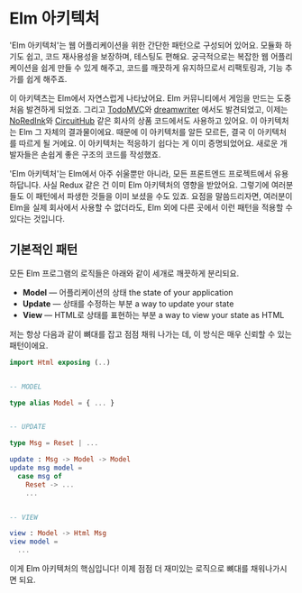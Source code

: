# Elm 아키텍처

'Elm 아키텍처'는 웹 어플리케이션을 위한 간단한 패턴으로 구성되어 있어요. 모듈화 하기도 쉽고, 코드 재사용성을 보장하며, 테스팅도 편해요. 궁극적으로는 복잡한 웹 어플리케이션을 쉽게 만들 수 있게 해주고, 코드를 깨끗하게 유지하므로서 리팩토링과, 기능 추가를 쉽게 해주죠.

이 아키텍츠는 Elm에서 자연스럽게 나타났어요. Elm 커뮤니티에서 게임을 만드는 도중 처음 발견하게 되었죠. 그리고 [TodoMVC](https://github.com/evancz/elm-todomvc)와  [dreamwriter](https://github.com/rtfeldman/dreamwriter#dreamwriter) 에서도 발견되었고, 이제는 [NoRedInk](https://www.noredink.com/)와 [CircuitHub](https://www.circuithub.com/) 같은 회사의 상품 코드에서도 사용하고 있어요. 이 아키텍처는 Elm 그 자체의 결과물이에요. 때문에  이 아키텍처를 알든 모르든, 결국 이 아키텍처를 따르게 될 거에요. 이 아키텍처는 적응하기 쉽다는 게 이미 증명되었어요. 새로운 개발자들은 손쉽게 좋은 구조의 코드를 작성했죠.

'Elm 아키텍처'는 Elm에서 아주 쉬울뿐만 아니라, 모든 프론트엔드 프로젝트에서 유용하답니다. 사실 Redux 같은 건 이미 Elm 아키텍처의 영향을 받았어요. 그렇기에 여러분들도 이 패턴에서 파생한 것들을 이미 보셨을 수도 있죠. 요점을 말씀드리자면, 여러분이 Elm을 실제 회사에서 사용할 수 없더라도, Elm 외에 다른 곳에서 이런 패턴을 적용할 수 있다는 것입니다.

## 기본적인 패턴

모든 Elm 프로그램의 로직들은 아래와 같이 세개로 깨끗하게 분리되요.

* **Model** — 어플리케이션의 상태 the state of your application
* **Update** — 상태를 수정하는 부분 a way to update your state
* **View** — HTML로 상태를 표현하는 부분 a way to view your state as HTML

저는 항상 다음과 같이 뼈대를 잡고 점점 채워 나가는 데, 이 방식은 매우 신뢰할 수 있는 패턴이에요.

```elm
import Html exposing (..)


-- MODEL

type alias Model = { ... }


-- UPDATE

type Msg = Reset | ...

update : Msg -> Model -> Model
update msg model =
  case msg of
    Reset -> ...
    ...


-- VIEW

view : Model -> Html Msg
view model =
  ...
```

이게 Elm 아키텍처의 핵심입니다! 이제 점점 더 재미있는 로직으로 뼈대를 채워나가시면 되요. 

